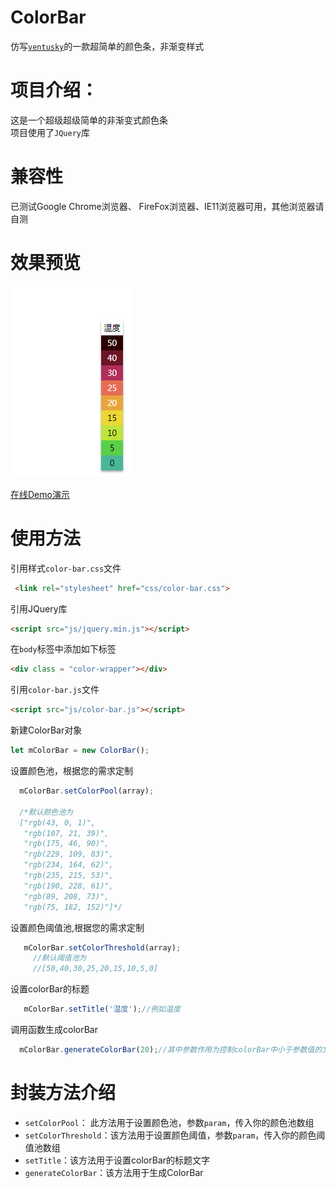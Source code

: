 # ColorBar
仿写[`ventusky`](https://www.ventusky.com/)的一款超简单的颜色条，非渐变样式

项目介绍：
====
这是一个超级超级简单的非渐变式颜色条
<br>项目使用了`JQuery`库<br>

兼容性
====
已测试Google Chrome浏览器、 FireFox浏览器、IE11浏览器可用，其他浏览器请自测

效果预览
====
![Image text](https://github.com/Victorfy1214/ColorBar/blob/master/preview/preview.png)

[在线Demo演示](https://htmlpreview.github.io/?https://github.com/Victorfy1214/ColorBar/blob/master/index.html)

使用方法
====

引用样式`color-bar.css`文件
```html
 <link rel="stylesheet" href="css/color-bar.css">
 ```
 
 引用JQuery库
 ```html
 <script src="js/jquery.min.js"></script>
 ```
 在`body`标签中添加如下标签
 ```html
<div class = "color-wrapper"></div>
 ```
 引用`color-bar.js`文件
  ```html
<script src="js/color-bar.js"></script>
 ```
 
 新建ColorBar对象
 ```javascript
let mColorBar = new ColorBar();
 ```
 设置颜色池，根据您的需求定制
 ```javascript
   mColorBar.setColorPool(array);
   
   /*默认颜色池为
   ["rgb(43, 0, 1)",
    "rgb(107, 21, 39)",
    "rgb(175, 46, 90)",
    "rgb(229, 109, 83)",
    "rgb(234, 164, 62)",
    "rgb(235, 215, 53)",
    "rgb(190, 228, 61)",
    "rgb(89, 208, 73)",
    "rgb(75, 182, 152)"]*/
 ```
 设置颜色阈值池,根据您的需求定制
 ```javascript
    mColorBar.setColorThreshold(array);
      //默认阈值池为
      //[50,40,30,25,20,15,10,5,0]
 ```
 设置colorBar的标题
 ```javascript
    mColorBar.setTitle('温度');//例如温度
 ```
调用函数生成colorBar
 ```javascript
   mColorBar.generateColorBar(20);//其中参数作用为控制colorBar中小于参数值的文字的颜色为黑色，本例中小于20的颜色阈值文字都为黑色
 ```
 
封装方法介绍
====

* `setColorPool`： 此方法用于设置颜色池，参数`param`，传入你的颜色池数组
* `setColorThreshold`：该方法用于设置颜色阈值，参数`param`，传入你的颜色阈值池数组
* `setTitle`：该方法用于设置colorBar的标题文字
* `generateColorBar`：该方法用于生成ColorBar
